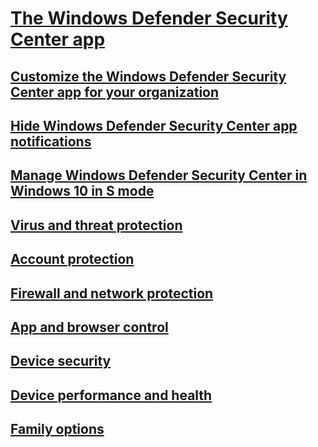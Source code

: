 # [The Windows Defender Security Center app](windows-defender-security-center.md)


## [Customize the Windows Defender Security Center app for your organization](windows-defender-security-center/wdsc-customize-contact-information.md)
## [Hide Windows Defender Security Center app notifications](windows-defender-security-center/wdsc-hide-notifications.md)
## [Manage Windows Defender Security Center in Windows 10 in S mode](windows-defender-security-center\wdsc-windows-10-in-s-mode.md)
## [Virus and threat protection](windows-defender-security-center/wdsc-virus-threat-protection.md)
## [Account protection](windows-defender-security-center\wdsc-account-protection.md)
## [Firewall and network protection](windows-defender-security-center\wdsc-firewall-network-protection.md)
## [App and browser control](windows-defender-security-center\wdsc-app-browser-control.md)
## [Device security](windows-defender-security-center\wdsc-device-security.md)
## [Device performance and health](windows-defender-security-center\wdsc-device-performance-health.md)
## [Family options](windows-defender-security-center\wdsc-family-options.md)


